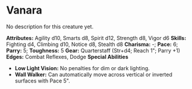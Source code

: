 # Vanara

No description for this creature yet.

**Attributes:** Agility d10, Smarts d8, Spirit d12, Strength d8, Vigor
d6
**Skills:** Fighting d4, Climbing d10, Notice d8, Stealth d8
**Charisma:** -; **Pace:** 6; **Parry:** 5; **Toughness:** 5
**Gear:** Quarterstaff (Str+d4; Reach 1"; Parry +1)
**Edges:** Combat Reflexes, Dodge
**Special Abilities**

- **Low Light Vision:** No penalties for dim or dark lighting.
- **Wall Walker:** Can automatically move across vertical or inverted
surfaces with Pace 5".
